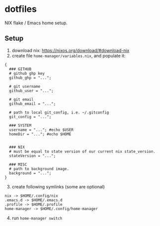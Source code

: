 # dotfiles
NIX flake / Emacs home setup.

## Setup
1. download nix: https://nixos.org/download/#download-nix
2. create file `home-manager/variables.nix`, and populate it:
```
{
  ### GITHUB
  # github ghp key
  github_ghp = "...";

  # git username
  github_user = "...";

  # git email
  github_email = "...";

  # path to local git_config, i.e. ~/.gitconfig
  git_config = "...";

  ### SYSTEM
  username = "..."; #echo $USER
  homeDir = "..."; #echo $HOME


  ### NIX
  # must be equal to state version of our current nix state_version.
  stateVersion = "...";

  ### MISC
  # path to background image.
  background = "...";
}
```
3. create following symlinks (some are optional)
```
nix -> $HOME/.config/nix
.emacs.d -> $HOME/.emacs.d
.profile -> $HOME/.profile
home-manager -> $HOME/.config/home-manager
```
4. run `home-manager switch`
